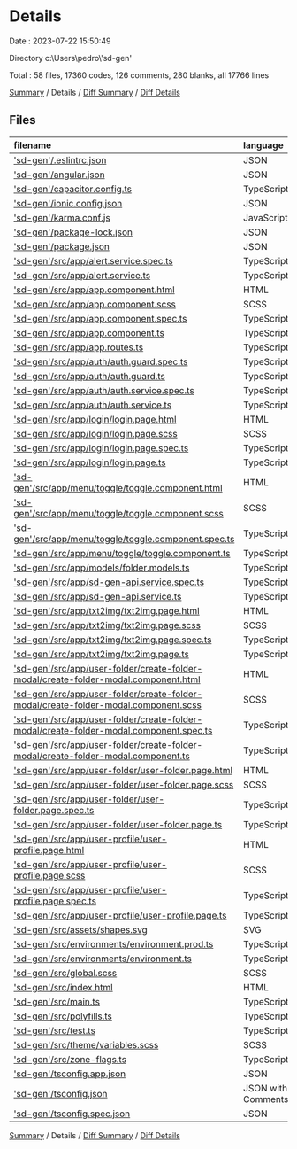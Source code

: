 # Details

Date : 2023-07-22 15:50:49

Directory c:\\Users\\pedro\\'sd-gen'

Total : 58 files,  17360 codes, 126 comments, 280 blanks, all 17766 lines

[Summary](results.md) / Details / [Diff Summary](diff.md) / [Diff Details](diff-details.md)

## Files
| filename | language | code | comment | blank | total |
| :--- | :--- | ---: | ---: | ---: | ---: |
| ['sd-gen'/.eslintrc.json](/'sd-gen'/.eslintrc.json) | JSON | 46 | 0 | 1 | 47 |
| ['sd-gen'/angular.json](/'sd-gen'/angular.json) | JSON | 150 | 8 | 1 | 159 |
| ['sd-gen'/capacitor.config.ts](/'sd-gen'/capacitor.config.ts) | TypeScript | 10 | 0 | 3 | 13 |
| ['sd-gen'/ionic.config.json](/'sd-gen'/ionic.config.json) | JSON | 7 | 0 | 1 | 8 |
| ['sd-gen'/karma.conf.js](/'sd-gen'/karma.conf.js) | JavaScript | 37 | 6 | 2 | 45 |
| ['sd-gen'/package-lock.json](/'sd-gen'/package-lock.json) | JSON | 15,859 | 0 | 1 | 15,860 |
| ['sd-gen'/package.json](/'sd-gen'/package.json) | JSON | 69 | 0 | 1 | 70 |
| ['sd-gen'/src/app/alert.service.spec.ts](/'sd-gen'/src/app/alert.service.spec.ts) | TypeScript | 12 | 0 | 5 | 17 |
| ['sd-gen'/src/app/alert.service.ts](/'sd-gen'/src/app/alert.service.ts) | TypeScript | 17 | 0 | 5 | 22 |
| ['sd-gen'/src/app/app.component.html](/'sd-gen'/src/app/app.component.html) | HTML | 23 | 0 | 5 | 28 |
| ['sd-gen'/src/app/app.component.scss](/'sd-gen'/src/app/app.component.scss) | SCSS | 91 | 0 | 28 | 119 |
| ['sd-gen'/src/app/app.component.spec.ts](/'sd-gen'/src/app/app.component.spec.ts) | TypeScript | 38 | 0 | 6 | 44 |
| ['sd-gen'/src/app/app.component.ts](/'sd-gen'/src/app/app.component.ts) | TypeScript | 41 | 0 | 5 | 46 |
| ['sd-gen'/src/app/app.routes.ts](/'sd-gen'/src/app/app.routes.ts) | TypeScript | 26 | 0 | 2 | 28 |
| ['sd-gen'/src/app/auth/auth.guard.spec.ts](/'sd-gen'/src/app/auth/auth.guard.spec.ts) | TypeScript | 12 | 0 | 5 | 17 |
| ['sd-gen'/src/app/auth/auth.guard.ts](/'sd-gen'/src/app/auth/auth.guard.ts) | TypeScript | 26 | 0 | 3 | 29 |
| ['sd-gen'/src/app/auth/auth.service.spec.ts](/'sd-gen'/src/app/auth/auth.service.spec.ts) | TypeScript | 12 | 0 | 5 | 17 |
| ['sd-gen'/src/app/auth/auth.service.ts](/'sd-gen'/src/app/auth/auth.service.ts) | TypeScript | 18 | 0 | 4 | 22 |
| ['sd-gen'/src/app/login/login.page.html](/'sd-gen'/src/app/login/login.page.html) | HTML | 27 | 0 | 3 | 30 |
| ['sd-gen'/src/app/login/login.page.scss](/'sd-gen'/src/app/login/login.page.scss) | SCSS | 0 | 0 | 1 | 1 |
| ['sd-gen'/src/app/login/login.page.spec.ts](/'sd-gen'/src/app/login/login.page.spec.ts) | TypeScript | 14 | 0 | 4 | 18 |
| ['sd-gen'/src/app/login/login.page.ts](/'sd-gen'/src/app/login/login.page.ts) | TypeScript | 31 | 0 | 7 | 38 |
| ['sd-gen'/src/app/menu/toggle/toggle.component.html](/'sd-gen'/src/app/menu/toggle/toggle.component.html) | HTML | 8 | 0 | 0 | 8 |
| ['sd-gen'/src/app/menu/toggle/toggle.component.scss](/'sd-gen'/src/app/menu/toggle/toggle.component.scss) | SCSS | 0 | 0 | 1 | 1 |
| ['sd-gen'/src/app/menu/toggle/toggle.component.spec.ts](/'sd-gen'/src/app/menu/toggle/toggle.component.spec.ts) | TypeScript | 19 | 0 | 6 | 25 |
| ['sd-gen'/src/app/menu/toggle/toggle.component.ts](/'sd-gen'/src/app/menu/toggle/toggle.component.ts) | TypeScript | 14 | 0 | 5 | 19 |
| ['sd-gen'/src/app/models/folder.models.ts](/'sd-gen'/src/app/models/folder.models.ts) | TypeScript | 5 | 1 | 0 | 6 |
| ['sd-gen'/src/app/sd-gen-api.service.spec.ts](/'sd-gen'/src/app/sd-gen-api.service.spec.ts) | TypeScript | 12 | 0 | 5 | 17 |
| ['sd-gen'/src/app/sd-gen-api.service.ts](/'sd-gen'/src/app/sd-gen-api.service.ts) | TypeScript | 45 | 3 | 13 | 61 |
| ['sd-gen'/src/app/txt2img/txt2img.page.html](/'sd-gen'/src/app/txt2img/txt2img.page.html) | HTML | 8 | 0 | 2 | 10 |
| ['sd-gen'/src/app/txt2img/txt2img.page.scss](/'sd-gen'/src/app/txt2img/txt2img.page.scss) | SCSS | 0 | 0 | 1 | 1 |
| ['sd-gen'/src/app/txt2img/txt2img.page.spec.ts](/'sd-gen'/src/app/txt2img/txt2img.page.spec.ts) | TypeScript | 14 | 0 | 4 | 18 |
| ['sd-gen'/src/app/txt2img/txt2img.page.ts](/'sd-gen'/src/app/txt2img/txt2img.page.ts) | TypeScript | 17 | 0 | 5 | 22 |
| ['sd-gen'/src/app/user-folder/create-folder-modal/create-folder-modal.component.html](/'sd-gen'/src/app/user-folder/create-folder-modal/create-folder-modal.component.html) | HTML | 24 | 0 | 1 | 25 |
| ['sd-gen'/src/app/user-folder/create-folder-modal/create-folder-modal.component.scss](/'sd-gen'/src/app/user-folder/create-folder-modal/create-folder-modal.component.scss) | SCSS | 0 | 0 | 1 | 1 |
| ['sd-gen'/src/app/user-folder/create-folder-modal/create-folder-modal.component.spec.ts](/'sd-gen'/src/app/user-folder/create-folder-modal/create-folder-modal.component.spec.ts) | TypeScript | 19 | 0 | 6 | 25 |
| ['sd-gen'/src/app/user-folder/create-folder-modal/create-folder-modal.component.ts](/'sd-gen'/src/app/user-folder/create-folder-modal/create-folder-modal.component.ts) | TypeScript | 50 | 0 | 8 | 58 |
| ['sd-gen'/src/app/user-folder/user-folder.page.html](/'sd-gen'/src/app/user-folder/user-folder.page.html) | HTML | 38 | 1 | 7 | 46 |
| ['sd-gen'/src/app/user-folder/user-folder.page.scss](/'sd-gen'/src/app/user-folder/user-folder.page.scss) | SCSS | 0 | 0 | 1 | 1 |
| ['sd-gen'/src/app/user-folder/user-folder.page.spec.ts](/'sd-gen'/src/app/user-folder/user-folder.page.spec.ts) | TypeScript | 14 | 0 | 4 | 18 |
| ['sd-gen'/src/app/user-folder/user-folder.page.ts](/'sd-gen'/src/app/user-folder/user-folder.page.ts) | TypeScript | 128 | 1 | 22 | 151 |
| ['sd-gen'/src/app/user-profile/user-profile.page.html](/'sd-gen'/src/app/user-profile/user-profile.page.html) | HTML | 22 | 0 | 4 | 26 |
| ['sd-gen'/src/app/user-profile/user-profile.page.scss](/'sd-gen'/src/app/user-profile/user-profile.page.scss) | SCSS | 0 | 0 | 1 | 1 |
| ['sd-gen'/src/app/user-profile/user-profile.page.spec.ts](/'sd-gen'/src/app/user-profile/user-profile.page.spec.ts) | TypeScript | 14 | 0 | 4 | 18 |
| ['sd-gen'/src/app/user-profile/user-profile.page.ts](/'sd-gen'/src/app/user-profile/user-profile.page.ts) | TypeScript | 35 | 0 | 8 | 43 |
| ['sd-gen'/src/assets/shapes.svg](/'sd-gen'/src/assets/shapes.svg) | SVG | 1 | 0 | 1 | 2 |
| ['sd-gen'/src/environments/environment.prod.ts](/'sd-gen'/src/environments/environment.prod.ts) | TypeScript | 3 | 0 | 1 | 4 |
| ['sd-gen'/src/environments/environment.ts](/'sd-gen'/src/environments/environment.ts) | TypeScript | 4 | 11 | 3 | 18 |
| ['sd-gen'/src/global.scss](/'sd-gen'/src/global.scss) | SCSS | 10 | 13 | 4 | 27 |
| ['sd-gen'/src/index.html](/'sd-gen'/src/index.html) | HTML | 18 | 1 | 8 | 27 |
| ['sd-gen'/src/main.ts](/'sd-gen'/src/main.ts) | TypeScript | 23 | 0 | 5 | 28 |
| ['sd-gen'/src/polyfills.ts](/'sd-gen'/src/polyfills.ts) | TypeScript | 2 | 47 | 7 | 56 |
| ['sd-gen'/src/test.ts](/'sd-gen'/src/test.ts) | TypeScript | 10 | 2 | 3 | 15 |
| ['sd-gen'/src/theme/variables.scss](/'sd-gen'/src/theme/variables.scss) | SCSS | 176 | 24 | 37 | 237 |
| ['sd-gen'/src/zone-flags.ts](/'sd-gen'/src/zone-flags.ts) | TypeScript | 1 | 5 | 1 | 7 |
| ['sd-gen'/tsconfig.app.json](/'sd-gen'/tsconfig.app.json) | JSON | 14 | 1 | 1 | 16 |
| ['sd-gen'/tsconfig.json](/'sd-gen'/tsconfig.json) | JSON with Comments | 29 | 1 | 1 | 31 |
| ['sd-gen'/tsconfig.spec.json](/'sd-gen'/tsconfig.spec.json) | JSON | 17 | 1 | 1 | 19 |

[Summary](results.md) / Details / [Diff Summary](diff.md) / [Diff Details](diff-details.md)
